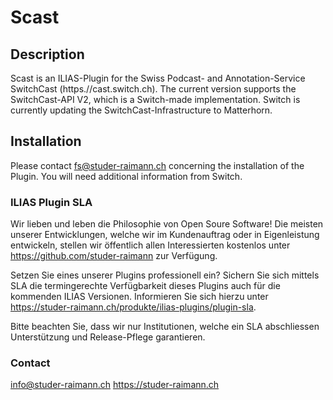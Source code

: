 Scast
=====


Description
-----
Scast is an ILIAS-Plugin for the Swiss Podcast- and Annotation-Service SwitchCast (https.//cast.switch.ch). The current version supports the SwitchCast-API V2, which is a Switch-made implementation. Switch is currently updating the SwitchCast-Infrastructure to Matterhorn.


Installation
-----
Please contact fs@studer-raimann.ch concerning the installation of the Plugin. You will need additional information from Switch.


### ILIAS Plugin SLA

Wir lieben und leben die Philosophie von Open Soure Software! Die meisten unserer Entwicklungen, welche wir im Kundenauftrag oder in Eigenleistung entwickeln, stellen wir öffentlich allen Interessierten kostenlos unter https://github.com/studer-raimann zur Verfügung.

Setzen Sie eines unserer Plugins professionell ein? Sichern Sie sich mittels SLA die termingerechte Verfügbarkeit dieses Plugins auch für die kommenden ILIAS Versionen. Informieren Sie sich hierzu unter https://studer-raimann.ch/produkte/ilias-plugins/plugin-sla.

Bitte beachten Sie, dass wir nur Institutionen, welche ein SLA abschliessen Unterstützung und Release-Pflege garantieren.


### Contact
info@studer-raimann.ch 
https://studer-raimann.ch
